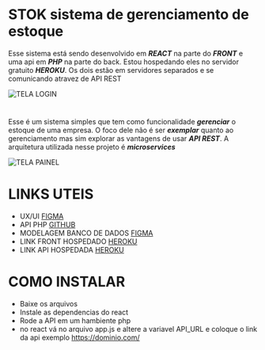 # STOK sistema de gerenciamento de estoque

Esse sistema está sendo desenvolvido em ***REACT*** na parte do ***FRONT*** e uma api em ***PHP*** na parte do back.
Estou hospedando eles no servidor gratuito ***HEROKU***.
Os dois estão em servidores separados e se comunicando atravez de API REST

![TELA LOGIN](https://i.ibb.co/BNm35p9/stok-login.png) 
#
Esse é um sistema simples que tem como funcionalidade ***gerenciar*** o estoque de uma empresa.
O foco dele não é ser ***exemplar*** quanto ao gerenciamento mas sim explorar as vantagens de usar  ***API REST***.
A arquitetura utilizada nesse projeto é ***microservices***

![TELA PAINEL](https://i.ibb.co/mDyxXKL/painel.png)
# LINKS UTEIS

- UX/UI [FIGMA](https://www.figma.com/file/9ehp9Bys8QzGyH7GEDM5GT/STOK?node-id=0%3A1)
- API PHP [GITHUB](https://github.com/srmarra/stok-api)
- MODELAGEM BANCO DE DADOS [FIGMA](https://www.figma.com/file/ltQUIdU3vG8SVFmeVtHs4T/STOK-Banco-de-dados)
- LINK FRONT HOSPEDADO [HEROKU](https://stokmarra.herokuapp.com/)
- LINK API HOSPEDADA [HEROKU](https://stok-api-srmarra.herokuapp.com/)



# COMO INSTALAR

- Baixe os arquivos
- Instale as dependencias do react
- Rode a API em um hambiente php
- no react vá no arquivo app.js e altere a variavel API_URL e coloque o link da api exemplo https://dominio.com/
